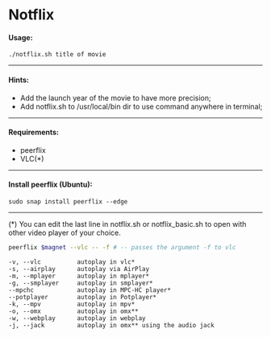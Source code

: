 # Notflix

#### Usage:   
```
./notflix.sh title of movie 
```

---

#### Hints:
- Add the launch year of the movie to have more precision;  
- Add notflix.sh to /usr/local/bin dir to use command anywhere in terminal;    

---

#### Requirements:
+ peerflix 
+ VLC(\*)  

---

#### Install peerflix (Ubuntu):
```
sudo snap install peerflix --edge
```

---

(\*) You can edit the last line in notflix.sh or notflix_basic.sh to open with other video player of your choice.

```bash
peerflix $magnet --vlc -- -f # -- passes the argument -f to vlc
```

```
-v, --vlc          autoplay in vlc*                             
-s, --airplay      autoplay via AirPlay                         
-m, --mplayer      autoplay in mplayer*                         
-g, --smplayer     autoplay in smplayer*                        
--mpchc            autoplay in MPC-HC player*                   
--potplayer        autoplay in Potplayer*                       
-k, --mpv          autoplay in mpv*                             
-o, --omx          autoplay in omx**                            
-w, --webplay      autoplay in webplay                          
-j, --jack         autoplay in omx** using the audio jack
```
